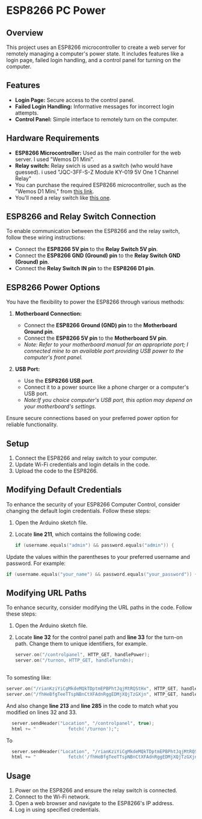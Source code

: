 # ESP8266 PC Power

## Overview

This project uses an ESP8266 microcontroller to create a web server for remotely managing a computer's power state. It includes features like a login page, failed login handling, and a control panel for turning on the computer.

## Features

- **Login Page:** Secure access to the control panel.
- **Failed Login Handling:** Informative messages for incorrect login attempts.
- **Control Panel:** Simple interface to remotely turn on the computer.

## Hardware Requirements

- **ESP8266 Microcontroller:** Used as the main controller for the web server. I used "Wemos D1 Mini".
- **Relay switch:** Relay swich is used as a switch (who would have guessed). i used "JQC-3FF-S-Z Module KY-019 5V One 1 Channel Relay"
- You can purchase the required ESP8266 microcontroller, such as the "Wemos D1 Mini," from [this link](https://www.aliexpress.com/w/wholesale-Wemos-D1-mini.html?spm=a2g0o.productlist.search.0).
- You'll need a relay switch like [this one](https://www.aliexpress.com/item/1005005654379195.html?spm=a2g0o.productlist.main.17.20203358jZkazw&algo_pvid=ee9f0dc9-ca21-4938-b951-e6865958626a).

## ESP8266 and Relay Switch Connection

To enable communication between the ESP8266 and the relay switch, follow these wiring instructions:

- Connect the **ESP8266 5V pin** to the **Relay Switch 5V pin**.
- Connect the **ESP8266 GND (Ground) pin** to the **Relay Switch GND (Ground) pin**.
- Connect the **Relay Switch IN pin** to the **ESP8266 D1 pin**.

## ESP8266 Power Options

You have the flexibility to power the ESP8266 through various methods:

1. **Motherboard Connection:**
   - Connect the **ESP8266 Ground (GND) pin** to the **Motherboard Ground pin**.
   - Connect the **ESP8266 5V pin** to the **Motherboard 5V pin**.
   - *Note: Refer to your motherboard manual for an appropriate port; I connected mine to an available port providing USB power to the computer's front panel.*

2. **USB Port:**
   - Use the **ESP8266 USB port**.
   - Connect it to a power source like a phone charger or a computer's USB port.
   - *Note:If you choice computer's USB port, this option may depend on your motherboard's settings.*

Ensure secure connections based on your preferred power option for reliable functionality.

## Setup

1. Connect the ESP8266 and relay switch to your computer.
2. Update Wi-Fi credentials and login details in the code.
3. Upload the code to the ESP8266.

## Modifying Default Credentials

To enhance the security of your ESP8266 Computer Control, consider changing the default login credentials. Follow these steps:

1. Open the Arduino sketch file.
2. Locate **line 211**, which contains the following code:

   ```cpp
   if (username.equals("admin") && password.equals("admin")) {
   
Update the values within the parentheses to your preferred username and password. For example:

  ```cpp
  if (username.equals("your_name") && password.equals("your_password")) {
````

## Modifying URL Paths

To enhance security, consider modifying the URL paths in the code. Follow these steps:

1. Open the Arduino sketch file.
2. Locate **line 32** for the control panel path and **line 33** for the turn-on path. Change them to unique identifiers, for example.

   ```cpp
   server.on("/controlpanel", HTTP_GET, handlePower);
   server.on("/turnon, HTTP_GET, handleTurnOn);
  
To somesting like:

   ```cpp
   server.on("/rianKziYiCgMkdeMQkTDptmEPBPhtJqjMtRQStHx", HTTP_GET, handlePower);
   server.on("/fhHeBfgTeeTTspNBnCtXFAdnRggEDMjXQjTzGXjn", HTTP_GET, handleTurnOn);
````
And also change **line 213** and **line 285** in the code to match what you modified on lines 32 and 33.

 ```cpp
   server.sendHeader("Location", "/controlpanel", true);
   html += "            fetch('/turnon');";
````
To 

 ```cpp
   server.sendHeader("Location", "/rianKziYiCgMkdeMQkTDptmEPBPhtJqjMtRQStHx", true);
   html += "            fetch('/fhHeBfgTeeTTspNBnCtXFAdnRggEDMjXQjTzGXjn');";
````

## Usage

1. Power on the ESP8266 and ensure the relay switch is connected.
2. Connect to the Wi-Fi network.
3. Open a web browser and navigate to the ESP8266's IP address.
4. Log in using specified credentials.

